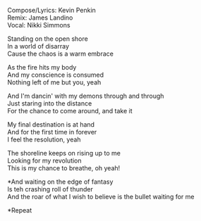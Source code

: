 Compose/Lyrics: Kevin Penkin  
Remix: James Landino  
Vocal: Nikki Simmons

Standing on the open shore  
In a world of disarray  
Cause the chaos is a warm embrace

As the fire hits my body  
And my conscience is consumed  
Nothing left of me but you, yeah

And I'm dancin' with my demons through and through  
Just staring into the distance  
For the chance to come around, and take it

My final destination is at hand  
And for the first time in forever  
I feel the resolution, yeah

The shoreline keeps on rising up to me  
Looking for my revolution  
This is my chance to breathe, oh yeah!

\*And waiting on the edge of fantasy  
Is teh crashing roll of thunder  
And the roar of what I wish to believe is the bullet waiting for me
 
\*Repeat
